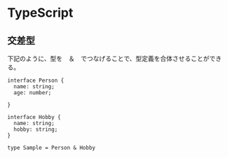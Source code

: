 # TypeScript

## 交差型

下記のように、型を　＆　でつなげることで、型定義を合体させることができる。  
```
interface Person {
  name: string;
  age: number;

}

interface Hobby {
  name: string;
  hobby: string;
}

type Sample = Person & Hobby

```

